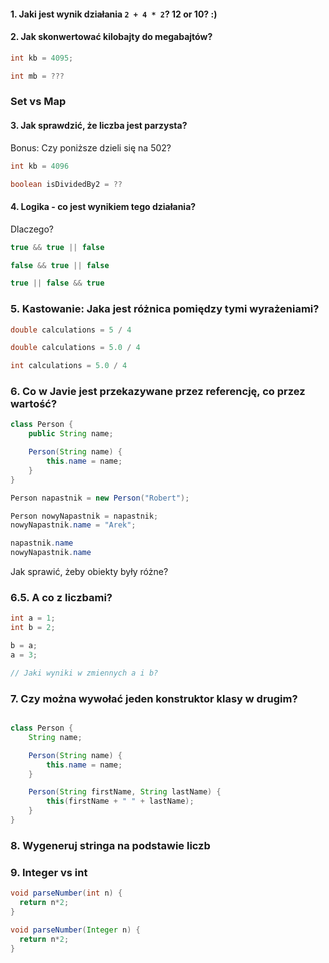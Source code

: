 #### 1. Jaki jest wynik działania `2 + 4 * 2`? 12 or 10? :) 


#### 2. Jak skonwertować kilobajty do megabajtów?

```java
int kb = 4095;

int mb = ???
```

### Set vs Map

#### 3. Jak sprawdzić, że liczba jest parzysta?
Bonus: Czy poniższe dzieli się na 502?

```java
int kb = 4096

boolean isDividedBy2 = ??
```

#### 4. Logika - co jest wynikiem tego działania?
Dlaczego?
```java
true && true || false

false && true || false

true || false && true
```
### 5. Kastowanie: Jaka jest różnica pomiędzy tymi wyrażeniami?

```java
double calculations = 5 / 4

double calculations = 5.0 / 4

int calculations = 5.0 / 4
```

### 6. Co w Javie jest przekazywane przez referencję, co przez wartość?

```java
class Person {
    public String name;

    Person(String name) {
        this.name = name;
    }
}

Person napastnik = new Person("Robert");

Person nowyNapastnik = napastnik;
nowyNapastnik.name = "Arek";

napastnik.name
nowyNapastnik.name
```

Jak sprawić, żeby obiekty były różne?


### 6.5. A co z liczbami?

```java
int a = 1;
int b = 2;

b = a;
a = 3;

// Jaki wyniki w zmiennych a i b?
```

### 7. Czy można wywołać jeden konstruktor klasy w drugim?

```java

class Person {
    String name;

    Person(String name) {
        this.name = name;
    }

    Person(String firstName, String lastName) {
        this(firstName + " " + lastName);
    }
}

```

### 8. Wygeneruj stringa na podstawie liczb

### 9. Integer vs int

```java
void parseNumber(int n) {
  return n*2;
}
```

```java
void parseNumber(Integer n) {
  return n*2;
}
```
